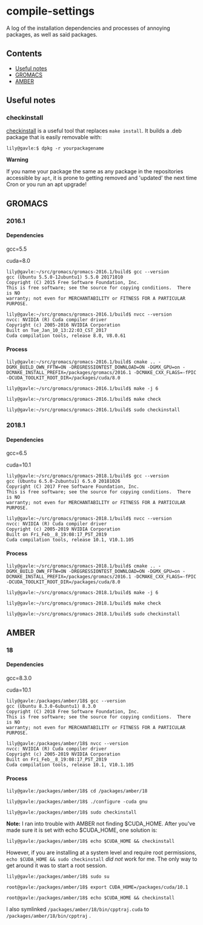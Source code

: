 # compile-settings
A log of the installation dependencies and processes of annoying packages, as well as said packages.


## Contents
- [Useful notes](#notes)
- [GROMACS](#gmx)
- [AMBER](#amber)

<a name="notes"/>

## Useful notes
### checkinstall
[checkinstall](https://wiki.debian.org/CheckInstall) is a useful tool that replaces `make install`. It builds a .deb package that is easily removable with:

```console
lily@gavle:$ dpkg -r yourpackagename
```

**Warning**

If you name your package the same as any package in the repositories accessible by `apt`, it is prone to getting removed and 'updated' the next time Cron or you run an apt upgrade! 


<a name="gmx"/>

## GROMACS
### 2016.1
#### Dependencies

gcc=5.5

cuda=8.0

```console
lily@gavle:~/src/gromacs/gromacs-2016.1/build$ gcc --version
gcc (Ubuntu 5.5.0-12ubuntu1) 5.5.0 20171010
Copyright (C) 2015 Free Software Foundation, Inc.
This is free software; see the source for copying conditions.  There is NO
warranty; not even for MERCHANTABILITY or FITNESS FOR A PARTICULAR PURPOSE.

lily@gavle:~/src/gromacs/gromacs-2016.1/build$ nvcc --version
nvcc: NVIDIA (R) Cuda compiler driver
Copyright (c) 2005-2016 NVIDIA Corporation
Built on Tue_Jan_10_13:22:03_CST_2017
Cuda compilation tools, release 8.0, V8.0.61
```

#### Process
```console
lily@gavle:~/src/gromacs/gromacs-2016.1/build$ cmake .. -DGMX_BUILD_OWN_FFTW=ON -DREGRESSIONTEST_DOWNLOAD=ON -DGMX_GPU=on -DCMAKE_INSTALL_PREFIX=/packages/gromacs/2016.1 -DCMAKE_CXX_FLAGS=-fPIC -DCUDA_TOOLKIT_ROOT_DIR=/packages/cuda/8.0

lily@gavle:~/src/gromacs/gromacs-2016.1/build$ make -j 6

lily@gavle:~/src/gromacs/gromacs-2016.1/build$ make check

lily@gavle:~/src/gromacs/gromacs-2016.1/build$ sudo checkinstall
```

### 2018.1
#### Dependencies

gcc=6.5

cuda=10.1

```console
lily@gavle:~/src/gromacs/gromacs-2018.1/build$ gcc --version
gcc (Ubuntu 6.5.0-2ubuntu1) 6.5.0 20181026
Copyright (C) 2017 Free Software Foundation, Inc.
This is free software; see the source for copying conditions.  There is NO
warranty; not even for MERCHANTABILITY or FITNESS FOR A PARTICULAR PURPOSE.

lily@gavle:~/src/gromacs/gromacs-2018.1/build$ nvcc --version
nvcc: NVIDIA (R) Cuda compiler driver
Copyright (c) 2005-2019 NVIDIA Corporation
Built on Fri_Feb__8_19:08:17_PST_2019
Cuda compilation tools, release 10.1, V10.1.105

```

#### Process
```console
lily@gavle:~/src/gromacs/gromacs-2018.1/build$ cmake .. -DGMX_BUILD_OWN_FFTW=ON -DREGRESSIONTEST_DOWNLOAD=ON -DGMX_GPU=on -DCMAKE_INSTALL_PREFIX=/packages/gromacs/2016.1 -DCMAKE_CXX_FLAGS=-fPIC -DCUDA_TOOLKIT_ROOT_DIR=/packages/cuda/8.0

lily@gavle:~/src/gromacs/gromacs-2018.1/build$ make -j 6

lily@gavle:~/src/gromacs/gromacs-2018.1/build$ make check

lily@gavle:~/src/gromacs/gromacs-2018.1/build$ sudo checkinstall
```

<a name="amber"/>

## AMBER
### 18
#### Dependencies

gcc=8.3.0

cuda=10.1

```console
lily@gavle:/packages/amber/18$ gcc --version
gcc (Ubuntu 8.3.0-6ubuntu1) 8.3.0
Copyright (C) 2018 Free Software Foundation, Inc.
This is free software; see the source for copying conditions.  There is NO
warranty; not even for MERCHANTABILITY or FITNESS FOR A PARTICULAR PURPOSE.

lily@gavle:/packages/amber/18$ nvcc --version
nvcc: NVIDIA (R) Cuda compiler driver
Copyright (c) 2005-2019 NVIDIA Corporation
Built on Fri_Feb__8_19:08:17_PST_2019
Cuda compilation tools, release 10.1, V10.1.105
```

#### Process
```console
lily@gavle:/packages/amber/18$ cd /packages/amber/18

lily@gavle:/packages/amber/18$ ./configure -cuda gnu

lily@gavle:/packages/amber/18$ sudo checkinstall
```

**Note:** I ran into trouble with AMBER not finding $CUDA_HOME. After you've made sure it is set with echo $CUDA_HOME, one solution is:

```console
lily@gavle:/packages/amber/18$ echo $CUDA_HOME && checkinstall
```

However, if you are installing at a system level and require root permissions, `echo $CUDA_HOME && sudo checkinstall` *did not* work for me. The only way to get around it was to start a root session.

```console
lily@gavle:/packages/amber/18$ sudo su

root@gavle:/packages/amber/18$ export CUDA_HOME=/packages/cuda/10.1

root@gavle:/packages/amber/18$ echo $CUDA_HOME && checkinstall
```

I also symlinked `/packages/amber/18/bin/cpptraj.cuda` to `/packages/amber/18/bin/cpptraj` .